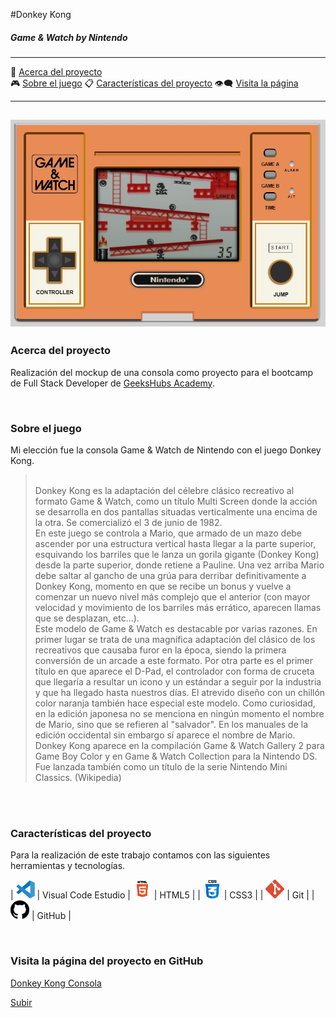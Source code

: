 <a name="top"></a>
#Donkey Kong 
##### Game & Watch by Nintendo

-----------------

:speech_balloon: [Acerca del proyecto](#id1)             
:video_game: [Sobre el juego](#id2)
:clipboard: [Características del proyecto](#id3)
:eye_speech_bubble: [Visita la página](#id4)

--------------

![Captura](images/DonkeyKong.JPG)
--------------------------

<a name="id1"></a>
### Acerca del proyecto 

Realización del mockup de una consola como proyecto para el bootcamp de Full Stack Developer de [GeeksHubs Academy](https://bootcamp.geekshubsacademy.com/).


<br>

<a name="id2"></a>
### Sobre el juego

Mi elección fue la consola Game & Watch de Nintendo con el juego Donkey Kong.

><br>Donkey Kong es la adaptación del célebre clásico recreativo al formato Game & Watch, como un título Multi Screen donde la acción se desarrolla en dos pantallas situadas verticalmente una encima de la otra. Se comercializó el 3 de junio de 1982.<br>
En este juego se controla a Mario, que armado de un mazo debe ascender por una estructura vertical hasta llegar a la parte superior, esquivando los barriles que le lanza un gorila gigante (Donkey Kong) desde la parte superior, donde retiene a Pauline. Una vez arriba Mario debe saltar al gancho de una grúa para derribar definitivamente a Donkey Kong, momento en que se recibe un bonus y vuelve a comenzar un nuevo nivel más complejo que el anterior (con mayor velocidad y movimiento de los barriles más errático, aparecen llamas que se desplazan, etc...).<br>
Este modelo de Game & Watch es destacable por varias razones. En primer lugar se trata de una magnífica adaptación del clásico de los recreativos que causaba furor en la época, siendo la primera conversión de un arcade a este formato. Por otra parte es el primer título en que aparece el D-Pad, el controlador con forma de cruceta que llegaría a resultar un icono y un estándar a seguir por la industria y que ha llegado hasta nuestros días. El atrevido diseño con un chillón color naranja también hace especial este modelo. Como curiosidad, en la edición japonesa no se menciona en ningún momento el nombre de Mario, sino que se refieren al "salvador". En los manuales de la edición occidental sin embargo sí aparece el nombre de Mario. <br>
Donkey Kong aparece en la compilación Game & Watch Gallery 2 para Game Boy Color y en Game & Watch Collection para la Nintendo DS. Fue lanzada también como un título de la serie Nintendo Mini Classics. (Wikipedia)
<br>

<br>

<a name="id3"></a>
### Características del proyecto

Para la realización de este trabajo contamos con las siguientes herramientas y tecnologías.

| <img src="images/logovisual.png" alt="Visual" width="30"/> | Visual Code Estudio 
| <img src="images/html.png" alt="HTML5" width="30"/> | HTML5 |
| <img src="images/css.png" alt="CSS3" width="30"/> | CSS3 | 
| <img src="images/git4.png" alt="Git" width="30"/> | Git | 
| <img src="images/github2.png" alt="GitHub" width="30"/> | GitHub | 

<br>

<a name="id4"></a>
### Visita la página del proyecto en GitHub

[Donkey Kong Consola](https://mlfernandez.github.io/Game_DonkeyKong/)

[Subir](#top)



